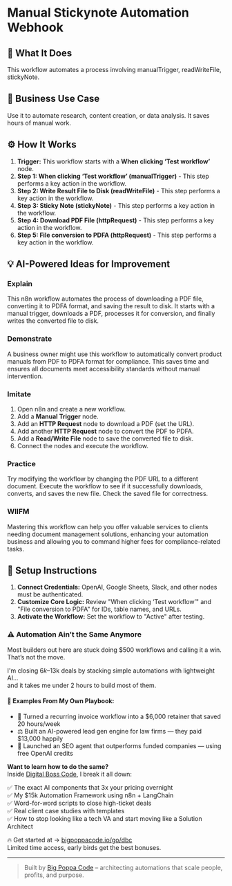 # Manual Stickynote Automation Webhook

## 🚀 What It Does
This workflow automates a process involving manualTrigger, readWriteFile, stickyNote.

## 💼 Business Use Case
Use it to automate research, content creation, or data analysis. It saves hours of manual work.

## ⚙️ How It Works
1.  **Trigger:** This workflow starts with a **When clicking ‘Test workflow’** node.
2. **Step 1: When clicking ‘Test workflow’ (manualTrigger)** - This step performs a key action in the workflow.
3. **Step 2: Write Result File to Disk (readWriteFile)** - This step performs a key action in the workflow.
4. **Step 3: Sticky Note (stickyNote)** - This step performs a key action in the workflow.
5. **Step 4: Download PDF File (httpRequest)** - This step performs a key action in the workflow.
6. **Step 5: File conversion to PDFA (httpRequest)** - This step performs a key action in the workflow.

## 💡 AI-Powered Ideas for Improvement
### Explain
This n8n workflow automates the process of downloading a PDF file, converting it to PDFA format, and saving the result to disk. It starts with a manual trigger, downloads a PDF, processes it for conversion, and finally writes the converted file to disk.

### Demonstrate
A business owner might use this workflow to automatically convert product manuals from PDF to PDFA format for compliance. This saves time and ensures all documents meet accessibility standards without manual intervention.

### Imitate
1. Open n8n and create a new workflow.
2. Add a **Manual Trigger** node.
3. Add an **HTTP Request** node to download a PDF (set the URL).
4. Add another **HTTP Request** node to convert the PDF to PDFA.
5. Add a **Read/Write File** node to save the converted file to disk.
6. Connect the nodes and execute the workflow.

### Practice
Try modifying the workflow by changing the PDF URL to a different document. Execute the workflow to see if it successfully downloads, converts, and saves the new file. Check the saved file for correctness.

### WIIFM
Mastering this workflow can help you offer valuable services to clients needing document management solutions, enhancing your automation business and allowing you to command higher fees for compliance-related tasks.

## 🔧 Setup Instructions
1. **Connect Credentials:** OpenAI, Google Sheets, Slack, and other nodes must be authenticated.
2. **Customize Core Logic:** Review "When clicking ‘Test workflow’" and "File conversion to PDFA" for IDs, table names, and URLs.
3. **Activate the Workflow:** Set the workflow to "Active" after testing.

### ⚠️ Automation Ain’t the Same Anymore

Most builders out here are stuck doing $500 workflows and calling it a win.  
That’s not the move.  

I'm closing $6k–$13k deals by stacking simple automations with lightweight AI...  
and it takes me under 2 hours to build most of them.

#### 🧠 Examples From My Own Playbook:
- 🔁 Turned a recurring invoice workflow into a $6,000 retainer that saved 20 hours/week  
- ⚖️ Built an AI-powered lead gen engine for law firms — they paid $13,000 happily  
- 🚀 Launched an SEO agent that outperforms funded companies — using free OpenAI credits  

**Want to learn how to do the same?**  
Inside [Digital Boss Code](https://bigpoppacode.io/go/dbc), I break it all down:

✅ The exact AI components that 3x your pricing overnight  
✅ My $15k Automation Framework using n8n + LangChain  
✅ Word-for-word scripts to close high-ticket deals  
✅ Real client case studies with templates  
✅ How to stop looking like a tech VA and start moving like a Solution Architect  

🔥 Get started at → [bigpoppacode.io/go/dbc](https://bigpoppacode.io/go/dbc)  
Limited time access, early birds get the best bonuses.

---
> Built by [Big Poppa Code](https://bigpoppacode.io) – architecting automations that scale people, profits, and purpose.
